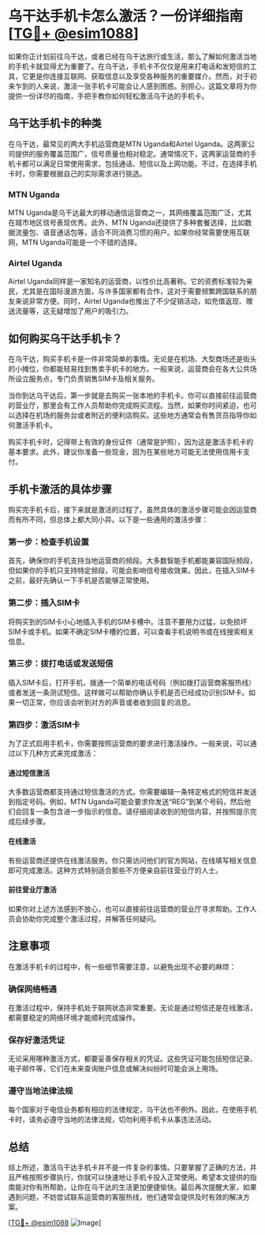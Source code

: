 # 乌干达手机卡怎么激活？一份详细指南[[TG💪+ @esim1088](https://t.me/s/esim1088)]

如果你正计划前往乌干达，或者已经在乌干达旅行或生活，那么了解如何激活当地的手机卡就显得尤为重要了。在乌干达，手机卡不仅仅是用来打电话和发短信的工具，它更是你连接互联网、获取信息以及享受各种服务的重要媒介。然而，对于初来乍到的人来说，激活一张手机卡可能会让人感到困惑。别担心，这篇文章将为你提供一份详尽的指南，手把手教你如何轻松激活乌干达的手机卡。

## 乌干达手机卡的种类

在乌干达，最常见的两大手机运营商是MTN Uganda和Airtel Uganda。这两家公司提供的服务覆盖范围广，信号质量也相对稳定。通常情况下，这两家运营商的手机卡都可以满足日常使用需求，包括通话、短信以及上网功能。不过，在选择手机卡时，你需要根据自己的实际需求进行挑选。

### MTN Uganda

MTN Uganda是乌干达最大的移动通信运营商之一，其网络覆盖范围广泛，尤其在城市地区信号表现优秀。此外，MTN Uganda还提供了多种套餐选择，比如数据流量包、语音通话包等，适合不同消费习惯的用户。如果你经常需要使用互联网，MTN Uganda可能是一个不错的选择。

### Airtel Uganda

Airtel Uganda同样是一家知名的运营商，以性价比高著称。它的资费标准较为亲民，尤其是在国际漫游方面，与许多国家都有合作，这对于需要频繁跨国联系的朋友来说非常方便。同时，Airtel Uganda也推出了不少促销活动，如充值返现、赠送流量等，这无疑增加了用户的吸引力。

## 如何购买乌干达手机卡？

在乌干达，购买手机卡是一件非常简单的事情。无论是在机场、大型商场还是街头的小摊位，你都能轻易找到售卖手机卡的地方。一般来说，运营商会在各大公共场所设立服务点，专门负责销售SIM卡及相关服务。

当你到达乌干达后，第一步就是去购买一张本地的手机卡。你可以直接前往运营商的营业厅，那里会有工作人员帮助你完成购买流程。当然，如果你时间紧迫，也可以选择在机场的服务台或者附近的便利店购买。这些地方通常会有售货员指导你如何激活手机卡。

购买手机卡时，记得带上有效的身份证件（通常是护照），因为这是激活手机卡的基本要求。此外，建议你准备一些现金，因为在某些地方可能无法使用信用卡支付。

## 手机卡激活的具体步骤

购买完手机卡后，接下来就是激活的过程了。虽然具体的激活步骤可能会因运营商而有所不同，但总体上都大同小异。以下是一些通用的激活步骤：

### 第一步：检查手机设置

首先，确保你的手机支持当地运营商的频段。大多数智能手机都能兼容国际频段，但如果你的手机只支持特定频段，可能会影响信号接收效果。因此，在插入SIM卡之前，最好先确认一下手机是否能够正常使用。

### 第二步：插入SIM卡

将购买到的SIM卡小心地插入手机的SIM卡槽中。注意不要用力过猛，以免损坏SIM卡或手机。如果不确定SIM卡槽的位置，可以查看手机说明书或在线搜索相关信息。

### 第三步：拨打电话或发送短信

插入SIM卡后，打开手机，拨通一个简单的电话号码（例如拨打运营商客服热线）或者发送一条测试短信。这样做可以帮助你确认手机是否已经成功识别SIM卡。如果一切正常，你应该会听到对方的声音或者收到回复的消息。

### 第四步：激活SIM卡

为了正式启用手机卡，你需要按照运营商的要求进行激活操作。一般来说，可以通过以下几种方式来完成激活：

#### 通过短信激活

大多数运营商都支持通过短信激活的方式。你需要编辑一条特定格式的短信并发送到指定号码。例如，MTN Uganda可能会要求你发送“REG”到某个号码，然后他们会回复一条包含进一步指示的信息。请仔细阅读收到的短信内容，并按照提示完成后续步骤。

#### 在线激活

有些运营商还提供在线激活服务。你只需访问他们的官方网站，在线填写相关信息即可完成激活。这种方式特别适合那些不方便亲自前往营业厅的人士。

#### 前往营业厅激活

如果你对上述方法感到不放心，也可以直接前往运营商的营业厅寻求帮助。工作人员会协助你完成整个激活过程，并解答任何疑问。

## 注意事项

在激活手机卡的过程中，有一些细节需要注意，以避免出现不必要的麻烦：

### 确保网络畅通

在激活过程中，保持手机处于联网状态非常重要。无论是通过短信还是在线激活，都需要稳定的网络环境才能顺利完成操作。

### 保存好激活凭证

无论采用哪种激活方式，都要妥善保存相关的凭证。这些凭证可能包括短信记录、电子邮件等，它们在未来查询账户信息或解决纠纷时可能会派上用场。

### 遵守当地法律法规

每个国家对于电信业务都有相应的法律规定，乌干达也不例外。因此，在使用手机卡时，请务必遵守当地的法律法规，切勿利用手机卡从事违法活动。

## 总结

综上所述，激活乌干达手机卡并不是一件复杂的事情。只要掌握了正确的方法，并且严格按照步骤执行，你就可以快速地让手机卡投入正常使用。希望本文提供的指南能对你有所帮助，让你在乌干达的生活更加便捷愉快。最后再次提醒大家，如果遇到问题，不妨尝试联系运营商的客服热线，他们通常会提供及时有效的解决方案。

[[TG💪+ @esim1088](https://t.me/s/esim1088) ![Image](https://i.postimg.cc/4NQfJmqS/Snipaste-2025-05-13-00-14-12.png)]
